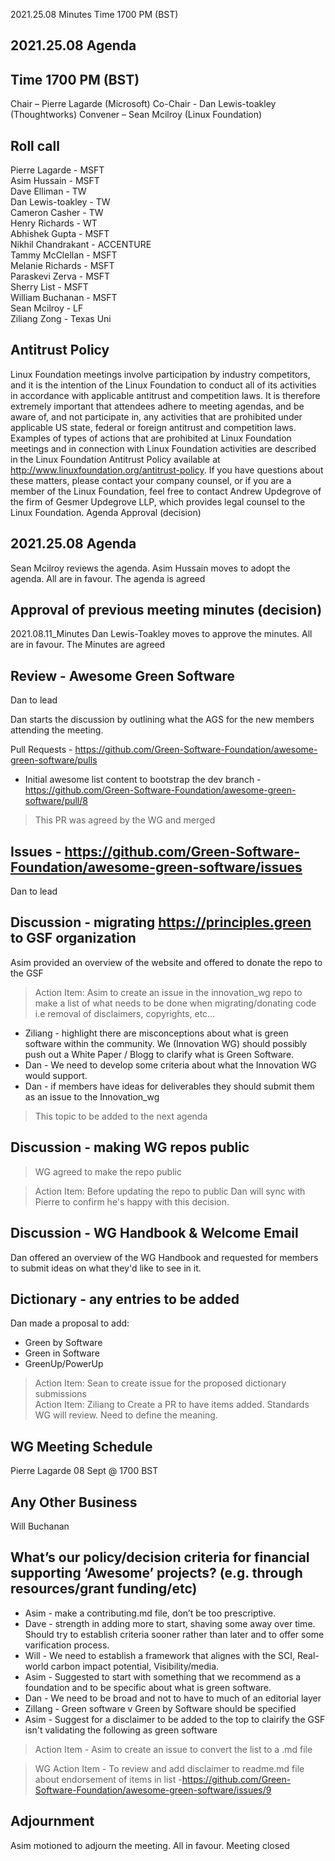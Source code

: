 2021.25.08 Minutes
Time 1700 PM (BST)

## 2021.25.08 Agenda

## Time 1700 PM (BST)

Chair – Pierre Lagarde (Microsoft)
Co-Chair - Dan Lewis-toakley (Thoughtworks)
Convener – Sean Mcilroy (Linux Foundation)

## Roll call
Pierre Lagarde - MSFT <br>
Asim Hussain - MSFT <br>
Dave Elliman - TW <br>
Dan Lewis-toakley - TW<br>
Cameron Casher - TW<br>
Henry Richards - WT<br>
Abhishek Gupta - MSFT<br>
Nikhil Chandrakant - ACCENTURE<br>
Tammy McClellan - MSFT<br>
Melanie Richards - MSFT<br>
Paraskevi Zerva - MSFT<br>
Sherry List - MSFT<br>
William Buchanan - MSFT<br>
Sean Mcilroy - LF<br>
Ziliang Zong - Texas Uni

## Antitrust Policy
Linux Foundation meetings involve participation by industry competitors, and it is the intention of the Linux Foundation to conduct all of its activities in accordance with applicable antitrust and competition laws. It is therefore extremely important that attendees adhere to meeting agendas, and be aware of, and not participate in, any activities that are prohibited under applicable US state, federal or foreign antitrust and competition laws.
Examples of types of actions that are prohibited at Linux Foundation meetings and in connection with Linux Foundation activities are described in the Linux Foundation Antitrust Policy available at http://www.linuxfoundation.org/antitrust-policy. If you have questions about these matters, please contact your company counsel, or if you are a member of the Linux Foundation, feel free to contact Andrew Updegrove of the firm of Gesmer Updegrove LLP, which provides legal counsel to the Linux Foundation.
Agenda Approval (decision)

## 2021.25.08 Agenda
Sean Mcilroy reviews the agenda. Asim Hussain moves to adopt the agenda. All are in favour. The agenda is agreed

## Approval of previous meeting minutes (decision)
2021.08.11_Minutes
Dan Lewis-Toakley moves to approve the minutes. All are in favour. The Minutes are agreed

## Review - Awesome Green Software
Dan to lead

Dan starts the discussion by outlining what the AGS for the new members attending the meeting.

Pull Requests - https://github.com/Green-Software-Foundation/awesome-green-software/pulls

- Initial awesome list content to bootstrap the dev branch - https://github.com/Green-Software-Foundation/awesome-green-software/pull/8
> This PR was agreed by the WG and merged

## Issues - https://github.com/Green-Software-Foundation/awesome-green-software/issues
Dan to lead

## Discussion - migrating https://principles.green to GSF organization
Asim provided an overview of the website and offered to donate the repo to the GSF

> Action Item: Asim to create an issue in the innovation_wg repo to make a list of what needs to be done when migrating/donating code i.e removal of disclaimers, copyrights, etc...

- Ziliang - highlight there are misconceptions about what is green software within the community. We (Innovation WG) should possibly push out a White Paper / Blogg to clarify what is Green Software.
- Dan - We need to develop some criteria about what the Innovation WG would support. 
- Dan - if members have ideas for deliverables they should submit them as an issue to the Innovation_wg

> This topic to be added to the next agenda

## Discussion - making WG repos public

> WG agreed to make the repo public

> Action Item: Before updating the repo to public Dan will sync with Pierre to confirm he's happy with this decision.  

## Discussion - WG Handbook & Welcome Email
Dan offered an overview of the WG Handbook and requested for members to submit ideas on what they'd like to see in it.

## Dictionary - any entries to be added
Dan made a proposal to add: 
- Green by Software
- Green in Software
- GreenUp/PowerUp

> Action Item: Sean to create issue for the proposed dictionary submissions <br>
> Action Item: Ziliang to Create a PR to have items added. Standards WG will review. Need to define the meaning.  

## WG Meeting Schedule
Pierre Lagarde
08 Sept @ 1700 BST

## Any Other Business

Will Buchanan
## What’s our policy/decision criteria for financial supporting ‘Awesome’ projects? (e.g. through resources/grant funding/etc) 
- Asim - make a contributing.md file, don’t be too prescriptive. 
- Dave - strength in adding more to start, shaving some away over time. Should try to establish criteria sooner rather than later and to offer some varification process.
- Will - We need to establish a framework that alignes with the SCI, Real-world carbon impact potential, Visibility/media. 
- Asim - Suggested to start with something that we recommend as a foundation and to be specific about what is green software.
- Dan - We need to be broad and not to have to much of an editorial layer
- Zillang - Green software v Green by Software should be specified
- Asim - Suggest for a disclaimer to be added to the top to clairify the GSF isn't validating the following as green software

> Action Item - Asim to create an issue to convert the list to a .md file

> WG Action Item - To review and add disclaimer to readme.md file about endorsement of items in list -https://github.com/Green-Software-Foundation/awesome-green-software/issues/9
   
## Adjournment
Asim motioned to adjourn the meeting. All in favour. Meeting closed
